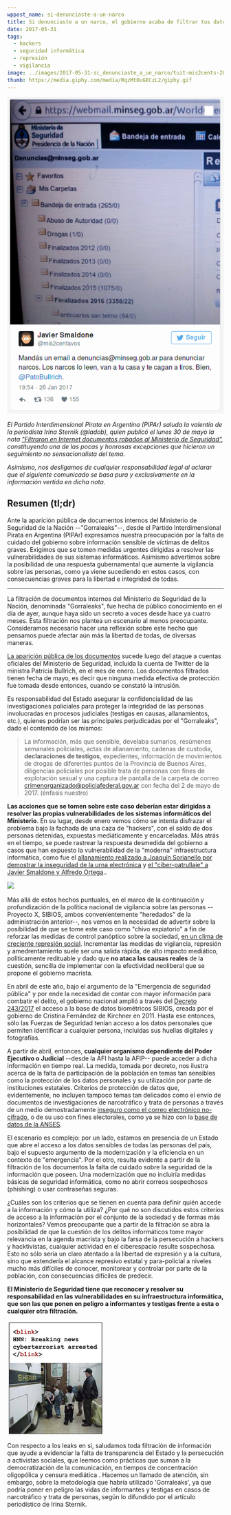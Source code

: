 ```yaml
---
wppost_name: si-denunciaste-a-un-narco
title: Si denunciaste a un narco, el gobierno acaba de filtrar tus datos
date: 2017-05-31
tags:
  - hackers
  - seguridad informática
  - represión
  - vigilancia
image: ../images/2017-05-31-si_denunciaste_a_un_narco/tuit-mis2cents-2017-01-26.png
thumb: https://media.giphy.com/media/RqzMtDuGECzL2/giphy.gif
---
```


[![imagen: tuit mis2centavos 2017-01-26](../images/2017-05-31-si_denunciaste_a_un_narco/tuit-mis2cents-2017-01-26.png)](https://twitter.com/mis2centavos/status/824752482744205313)

_El Partido Interdimensional Pirata en Argentina (PIPAr) saluda la
valentía de la periodista Irina Sternik (@ladob), quien publicó el lunes
30 de mayo la nota ["Filtraron en Internet documentos robados al
Ministerio de
Seguridad"](http://www.lanacion.com.ar/2028681-filtraron-en-internet-documentos-robados-al-ministerio-de-seguridad),
constituyendo una de las pocas y honrosas excepciones que hicieron un
seguimiento no sensacionalista del tema._

_Asimismo, nos desligamos de cualquier responsabilidad legal al aclarar
que el siguiente comunicado se basa pura y exclusivamente en la
información vertida en dicha nota._

## Resumen (tl;dr)

Ante la aparición pública de documentos internos del Ministerio de
Seguridad de la Nación --"Gorraleaks"--, desde el Partido
Interdimensional Pirata en Argentina (PIPAr) expresamos nuestra
preocupación por la falta de cuidado del gobierno sobre información
sensible de víctimas de delitos graves. Exigimos que se tomen medidas
urgentes dirigidas a resolver las vulnerabilidades de sus sistemas
informáticos. Asimismo advertimos sobre la posibilidad de una respuesta
gubernamental que aumente la vigilancia sobre las personas, como ya
viene sucediendo en estos casos, con consecuencias graves para la
libertad e integridad de todas.

***

La filtración de documentos internos del Ministerio de Seguridad de la
Nación, denominada "Gorraleaks", fue hecha de público conocimiento en el
día de ayer, aunque  haya sido un secreto a voces desde hace ya cuatro
meses. Esta filtración nos plantea un escenario al menos preocupante.
Consideramos necesario hacer una reflexión sobre este hecho que pensamos
puede afectar aún más la libertad de todas, de diversas maneras.

[La aparición pública de los
documentos](http://www.lanacion.com.ar/2028681-filtraron-en-internet-documentos-robados-al-ministerio-de-seguridad)
sucede luego del ataque a cuentas oficiales del Ministerio de Seguridad,
incluida la cuenta de Twitter de la ministra Patricia Bullrich, en el
mes de enero. Los documentos filtrados tienen fecha de mayo, es decir
que ninguna medida efectiva de protección fue tomada desde entonces,
cuando se constató la intrusión.

Es responsabilidad del Estado asegurar la confidencialidad de las
investigaciones policiales para proteger la integridad de las personas
involucradas en procesos judiciales (testigas en causas, allanamientos,
etc.), quienes podrían ser las principales perjudicadas por el
"Gorraleaks", dado el contenido de los mismos:

> La información, más que sensible, develaba sumarios, resúmenes
> semanales policiales, actas de allanamiento, cadenas de custodia,
> **declaraciones de testigos**, expedientes, información de movimientos
> de drogas de diferentes puntos de la Provincia de Buenos Aires,
> diligencias policiales por posible trata de personas con fines de
> explotación sexual y una captura de pantalla de la carpeta de correo
> crimenorganizado@policiafederal.gov.ar con fecha del 2 de mayo de
> 2017. (énfasis nuestro)

**Las acciones que se tomen sobre este caso deberían estar dirigidas a
resolver las propias vulnerabilidades de los sistemas informáticos del
Ministerio**. En su lugar, desde enero vemos cómo se intenta disfrazar
el problema bajo la fachada de una caza de "hackers", con el saldo de
dos personas detenidas, expuestas mediáticamente y encarceladas. Más
atrás en el tiempo, se puede rastrear la respuesta desmedida del
gobierno a casos que han expuesto la vulnerabilidad de la "moderna"
infraestructura informática, como fue el [allanamiento realizado a
Joaquín Sorianello por demostrar la inseguridad de la urna
electrónica](https://www.eff.org/es/deeplinks/2015/07/buenos-aires-censuro-y-allano-reportaron-falencias-del-voto-electronico)
y [el "ciber-patrullaje" a Javier Smaldone y Alfredo
Ortega](https://blog.smaldone.com.ar/2017/03/09/patricia-bullrich-y-el-ciberpatrullaje/)..

![](https://media.giphy.com/media/RqzMtDuGECzL2/giphy.gif)

Más allá de estos hechos puntuales, en el marco de la continuación y
profundización de la política nacional de vigilancia sobre las personas
--Proyecto X, SIBIOS, ambos convenientemente "heredados" de la
administración anterior--, nos vemos en la necesidad de advertir sobre
la posibilidad de que se tome este caso como "chivo expiatorio" a fin de
reforzar las medidas de control panóptico sobre la sociedad, [en un
clima de creciente represión social](http://www.correpi.lahaine.org/).
Incrementar las medidas de vigilancia, represión y amedrentamiento suele
ser una salida rápida, de alto impacto mediático, políticamente
redituable y dado que **no ataca las causas reales** de la cuestión,
sencilla de implementar con la efectividad neoliberal que se propone el
gobierno macrista.

En abril de este año, bajo el argumento de la "Emergencia de seguridad
pública" y por ende la necesidad de contar con mayor información para
combatir el delito, el gobierno nacional amplió a través del [Decreto
243/2017](https://www.boletinoficial.gob.ar/#!DetalleNorma/161771/20170410)
el acceso a la base de datos biométricos SIBIOS, creada por el gobierno
de Cristina Fernández de Kirchner en 2011. Hasta ese entonces, sólo las
Fuerzas de Seguridad tenían acceso a los datos personales que permiten
identificar a cualquier persona, incluidas sus huellas digitales y
fotografías.

A partir de abril, entonces, **cualquier organismo dependiente del Poder
Ejecutivo o Judicial** --desde la AFI hasta la AFIP-- puede acceder a
dicha información en tiempo real. La medida, tomada por decreto, nos
ilustra acerca de la falta de participación de la población en temas tan
sensibles como la protección de los datos personales y su utilización
por parte de instituciones estatales. Criterios de protección de datos
que, evidentemente, no incluyen tampoco  temas tan delicados como el
envío de documentos de investigaciones de narcotráfico y trata de
personas a través de un medio demostradamente [inseguro como el correo
electrónico no-cifrado](https://emailselfdefense.fsf.org/es/), o de su uso con fines electorales, como ya se hizo con la
[base de datos de la
ANSES](http://www.lavaca.org/notas/el-dato-que-faltaba/).

El escenario es complejo: por un lado, estamos en presencia de un Estado
que abre el acceso a los datos sensibles de todas las personas del país,
bajo el supuesto argumento de la modernización y la eficiencia en un
contexto de "emergencia". Por el otro, resulta evidente a partir de la
filtración de los documentos la falta de cuidado sobre la seguridad de
la información que poseen.  Una modernización que no incluiría medidas
básicas de seguridad informática, como no abrir correos sospechosos
(phishing) o usar contraseñas seguras.

¿Cuáles son los criterios que se tienen en cuenta para definir quién
accede a la información y cómo la utiliza? ¿Por qué no son discutidos
estos criterios de acceso a la información por el conjunto de la
sociedad y de formas más horizontales? Vemos preocupante que a partir de
la filtración se abra la posibilidad de que la cuestión de los delitos
informáticos tome mayor relevancia en la agenda macrista y bajo la farsa
de la persecución a hackers y hacktivistas, cualquier actividad en el
ciberespacio resulte sospechosa. Esto no sólo sería un claro atentado a
la libertad de expresión y a la cultura, sino que extendería el alcance
represivo estatal y para-policial a niveles mucho más difíciles de
conocer, monitorear y controlar por parte de la población, con
consecuencias difíciles de predecir.

**El Ministerio de Seguridad tiene que reconocer y resolver su
responsabilidad en las vulnerabilidades en su infraestructura
informática, que son las que ponen en peligro a informantes y testigas
frente a esta o cualquier otra filtración.**

[![imagen: infosuck 0x007c 2nd panel](../images/2017-05-31-si_denunciaste_a_un_narco/infosuck_0x007c_2nd_panel.png)](http://infosuck.org/)

Con respecto a los leaks en sí, saludamos toda filtración de información
que ayude a evidenciar la falta de transparencia del Estado y la
persecución a activistas sociales, que leemos como prácticas que suman a
la democratización de la comunicación, en tiempos de concentración
oligopólica y censura mediática . Hacemos un llamado de atención, sin
embargo, sobre la metodología que habría utilizado 'Gorraleaks', ya que
podría poner en peligro las vidas de informantes y testigas en casos de
narcotráfico y trata de personas, según lo difundido por el artículo
periodístico de Irina Sternik.
